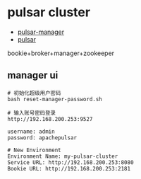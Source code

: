 # pulsar cluster
- [pulsar-manager](https://pulsar.apache.org/docs/3.2.x/administration-pulsar-manager/)
- [pulsar](https://pulsar.apache.org/docs/3.2.x/getting-started-docker-compose/
)

bookie+broker+manager+zookeeper

## manager ui
```shell
# 初始化超级用户密码
bash reset-manager-password.sh

# 输入账号密码登录
http://192.168.200.253:9527

username: admin
password: apachepulsar

# New Environment
Environment Name: my-pulsar-cluster
Service URL: http://192.168.200.253:8080
Bookie URL: http://192.168.200.253:2181
```